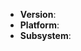 <!--
Thank you for reporting an issue.
-->

* **Version**:
* **Platform**:
* **Subsystem**:

<!-- Enter your issue details below this comment. -->